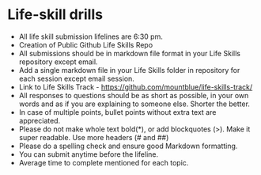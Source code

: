 # Life-skill drills

* All life skill submission lifelines are 6:30 pm.
* Creation of Public Github Life Skills Repo
* All submissions should be in markdown file format in your Life Skills repository except email.
* Add a single markdown file in your Life Skills folder in repository for each session except email session.
* Link to Life Skills Track - https://github.com/mountblue/life-skills-track/
* All responses to questions should be as short as possible, in your own words and as if you are explaining to someone else. Shorter the better.
* In case of multiple points, bullet points without extra text are appreciated.
* Please do not make whole text bold(*), or add blockquotes (>). Make it super readable. Use more headers (# and ##)
* Please do a spelling check and ensure good Markdown formatting.
* You can submit anytime before the lifeline.
* Average time to complete mentioned for each topic.
